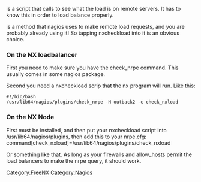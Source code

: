 <nxcheckload> is a script that <FreeNX> calls to see what the load is on
remote servers. It has to know this in order to load balance properly.

<NRPE> is a method that nagios uses to make remote load requests, and
you are probably already using it! So tapping nxcheckload into it is an
obvious choice.

### On the NX loadbalancer

First you need to make sure you have the check\_nrpe command. This
usually comes in some nagios package.

Second you need a nxcheckload scrip that the nx program will run. Like
this:

    #!/bin/bash
    /usr/lib64/nagios/plugins/check_nrpe -H outback2 -c check_nxload

### On the NX Node

First <NRPE> must be installed, and then put your nxcheckload script
into /usr/lib64/nagios/plugins, then add this to your nrpe.cfg:
command[check\_nxload]=/usr/lib64/nagios/plugins/check\_nxload

Or something like that. As long as your firewalls and allow\_hosts
permit the load balancers to make the nrpe query, it should work.

<Category:FreeNX> <Category:Nagios>
